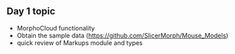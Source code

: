## Day 1 topic

* MorphoCloud functionality 
* Obtain the sample data (https://github.com/SlicerMorph/Mouse_Models)
* quick review of Markups module and types


